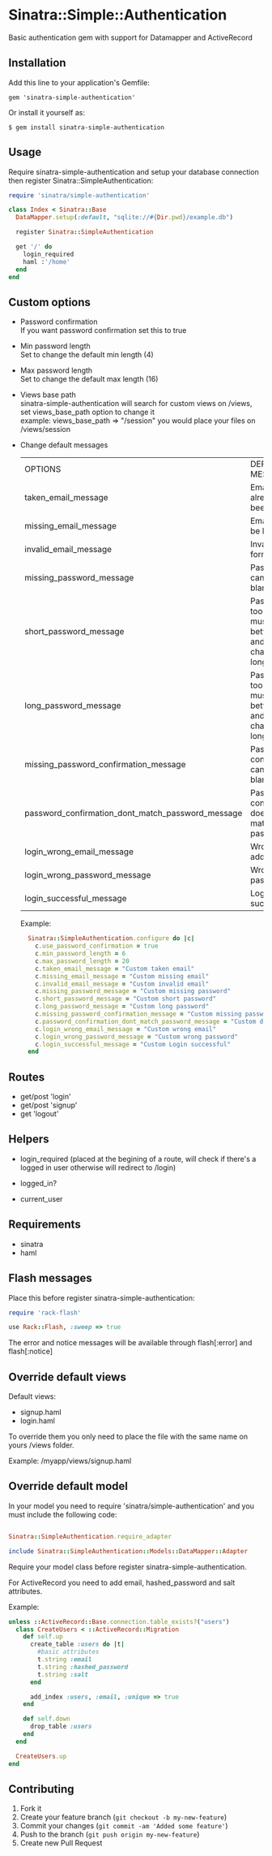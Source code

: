 # Sinatra::Simple::Authentication

Basic authentication gem with support for Datamapper and ActiveRecord


## Installation

Add this line to your application's Gemfile:

    gem 'sinatra-simple-authentication'

Or install it yourself as:

    $ gem install sinatra-simple-authentication


## Usage

Require sinatra-simple-authentication and setup your database connection then register Sinatra::SimpleAuthentication:

```ruby
require 'sinatra/simple-authentication'

class Index < Sinatra::Base
  DataMapper.setup(:default, "sqlite://#{Dir.pwd}/example.db")

  register Sinatra::SimpleAuthentication

  get '/' do
    login_required
    haml :'/home'
  end
end
```


## Custom options

* Password confirmation <br />
  If you want password confirmation set this to true

* Min password length <br />
  Set to change the default min length (4)

* Max password length <br />
  Set to change the default max length (16)

* Views base path <br />
  sinatra-simple-authentication will search for custom views on /views, set views_base_path option to change it <br />
  example: views_base_path => "/session" you would place your files on /views/session

* Change default messages

  <table>
    <tr>
        <td>OPTIONS</td>
        <td>DEFAULT MESSAGES</td>
    </tr>
    <tr>
        <td>taken_email_message</td>
        <td>Email has already been taken.</td>
    </tr>
    <tr>
        <td>missing_email_message</td>
        <td>Email can't be blank.</td>
    </tr>
    <tr>
        <td>invalid_email_message</td>
        <td>Invalid email format.</td>
    </tr>
    <tr>
        <td>missing_password_message</td>
        <td>Password can't be blank.</td>
    </tr>
    <tr>
        <td>short_password_message</td>
        <td>Password is too short, must be between X and Y characters long.</td>
    </tr>
    <tr>
        <td>long_password_message</td>
        <td>Password is too long, must be between X and Y characters long.</td>
    </tr>
    <tr>
        <td>missing_password_confirmation_message</td>
        <td>Password confirmation can't be blank.</td>
    </tr>
    <tr>
        <td>password_confirmation_dont_match_password_message</td>
        <td>Password confirmation doesn't match password.</td>
    </tr>
    <tr>
        <td>login_wrong_email_message </td>
        <td>Wrong email address.</td>
    </tr>
    <tr>
        <td>login_wrong_password_message</td>
        <td>Wrong password.</td>
    </tr>
    <tr>
        <td>login_successful_message</td>
        <td>Login successful.</td>
    </tr>
  </table>

  Example:
  ```ruby
    Sinatra::SimpleAuthentication.configure do |c|
      c.use_password_confirmation = true
      c.min_password_length = 6
      c.max_password_length = 20
      c.taken_email_message = "Custom taken email"
      c.missing_email_message = "Custom missing email"
      c.invalid_email_message = "Custom invalid email"
      c.missing_password_message = "Custom missing password"
      c.short_password_message = "Custom short password"
      c.long_password_message = "Custom long password"
      c.missing_password_confirmation_message = "Custom missing password confirmation"
      c.password_confirmation_dont_match_password_message = "Custom doesn't match password and confirmation"
      c.login_wrong_email_message = "Custom wrong email"
      c.login_wrong_password_message = "Custom wrong password"
      c.login_successful_message = "Custom Login successful"
    end
  ```


## Routes

* get/post 'login'
* get/post 'signup'
* get 'logout'


## Helpers

* login_required (placed at the begining of a route, will check if there's a logged in user otherwise will redirect to /login)

* logged_in?

* current_user


## Requirements

* sinatra
* haml


## Flash messages

Place this before register sinatra-simple-authentication:

```ruby
require 'rack-flash'

use Rack::Flash, :sweep => true
```

The error and notice messages will be available through flash[:error] and flash[:notice]


## Override default views

Default views:
* signup.haml
* login.haml

To override them you only need to place the file with the same name on yours /views folder.

Example: /myapp/views/signup.haml


## Override default model

In your model you need to require 'sinatra/simple-authentication' and you must include the following code:

```ruby

Sinatra::SimpleAuthentication.require_adapter

include Sinatra::SimpleAuthentication::Models::DataMapper::Adapter
```

Require your model class before register sinatra-simple-authentication.

For ActiveRecord you need to add email, hashed_password and salt attributes.

Example:

```ruby
unless ::ActiveRecord::Base.connection.table_exists?("users")
  class CreateUsers < ::ActiveRecord::Migration
    def self.up
      create_table :users do |t|
        #basic attributes
        t.string :email
        t.string :hashed_password
        t.string :salt
      end

      add_index :users, :email, :unique => true
    end

    def self.down
      drop_table :users
    end
  end

  CreateUsers.up
end
```


## Contributing

1. Fork it
2. Create your feature branch (`git checkout -b my-new-feature`)
3. Commit your changes (`git commit -am 'Added some feature'`)
4. Push to the branch (`git push origin my-new-feature`)
5. Create new Pull Request
